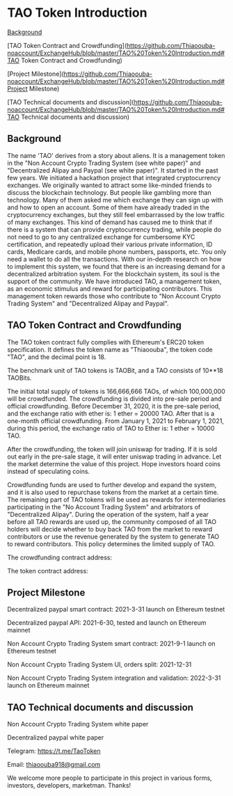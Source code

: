 # TAO Token Introduction



[Background](https://github.com/Thiaoouba-noaccount/ExchangeHub/blob/master/TAO%20Token%20Introduction.md#Background)

[TAO Token Contract and Crowdfunding](https://github.com/Thiaoouba-noaccount/ExchangeHub/blob/master/TAO%20Token%20Introduction.md#TAO Token Contract and Crowdfunding)

[Project Milestone](https://github.com/Thiaoouba-noaccount/ExchangeHub/blob/master/TAO%20Token%20Introduction.md#Project Milestone)

[TAO Technical documents and discussion](https://github.com/Thiaoouba-noaccount/ExchangeHub/blob/master/TAO%20Token%20Introduction.md#TAO Technical documents and discussion)





## Background



The name 'TAO'  derives from a story about aliens. It is a management token in the "Non Account Crypto Trading System (see white paper)" and "Decentralized Alipay and Paypal (see white paper)". It started in the past few years. We initiated a hackathon project that integrated cryptocurrency exchanges. We originally wanted to attract some like-minded friends to discuss the blockchain technology. But people like gambling more than technology. Many of them asked me which exchange they can sign up with and how to open an account. Some of them have already traded in the cryptocurrency exchanges, but they still feel embarrassed by the low traffic of many exchanges. This kind of demand has caused me to think that if there is a system that can provide cryptocurrency trading, while people do not need to go to any centralized exchange for cumbersome KYC certification, and repeatedly upload their various private information, ID cards, Medicare cards, and mobile phone numbers, passports, etc.  You only need a  wallet to do all the transactions. With our in-depth research on how to implement this system, we found that there is an increasing demand for a decentralized arbitration system. For the blockchain system, its soul is the support of the community. We have introduced TAO, a management token, as an economic stimulus and reward for participating contributors. This management token rewards those who contribute to "Non Account Crypto Trading System" and "Decentralized Alipay and Paypal".



## TAO Token Contract and Crowdfunding

The TAO token contract fully complies with Ethereum's ERC20 token specification. It defines the token name as "Thiaoouba", the token code "TAO", and the decimal point is 18.



The benchmark unit of TAO tokens is TAOBit, and a TAO consists of 10**18 TAOBits.



The initial total supply of tokens is 166,666,666 TAOs, of which 100,000,000 will be crowdfunded. The crowdfunding is divided into pre-sale period and official crowdfunding. Before December 31, 2020, it is the pre-sale period, and the exchange ratio with ether is: 1 ether = 20000 TAO. After that is a one-month official crowdfunding. From January 1, 2021 to February 1, 2021, during this period, the exchange ratio of TAO to Ether is: 1 ether = 10000 TAO.



After the crowdfunding, the token will join uniswap for trading. If it is sold out early in the pre-sale stage, it will enter uniswap trading in advance. Let the market determine the value of this project. Hope investors hoard coins instead of speculating coins.



Crowdfunding funds are used to further develop and expand the system, and it is also used to repurchase tokens from the market at a certain time. The remaining part of TAO tokens will be used as rewards for intermediaries participating in the "No Account Trading System" and arbitrators of "Decentralized Alipay". During the operation of the system, half a year before all TAO rewards are used up, the community composed of all TAO holders will decide whether to buy back TAO from the market to reward contributors or use the revenue generated by the system to generate TAO to reward contributors. This policy determines the limited supply of TAO.



The crowdfunding contract address:

The token contract address:

 







## Project Milestone

Decentralized paypal smart contract:  2021-3-31 launch on Ethereum testnet

Decentralized paypal  API: 2021-6-30, tested and launch on Ethereum mainnet

Non Account Crypto Trading System smart contract: 2021-9-1 launch on Ethereum testnet

Non Account Crypto Trading System UI, orders split: 2021-12-31

Non Account Crypto Trading System integration and validation: 2022-3-31 launch on Ethereum mainnet





## TAO Technical documents and discussion

Non Account Crypto Trading System white paper

Decentralized paypal  white paper



Telegram: https://t.me/TaoToken

Email: thiaoouba918@gmail.com

We welcome more people to participate in this project in various forms, investors, developers, marketman.  Thanks!